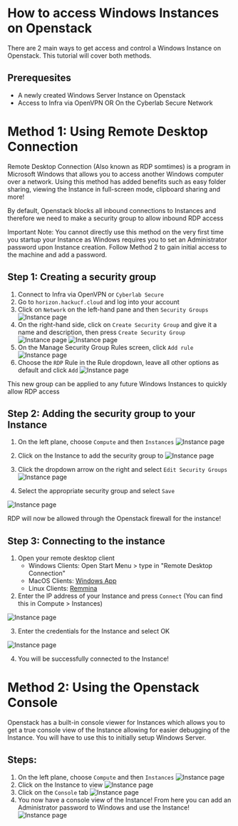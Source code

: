 # How to access Windows Instances on Openstack #

There are 2 main ways to get access and control a Windows Instance on Openstack. This tutorial will cover both methods.

## Prerequesites ## 

* A newly created Windows Server Instance on Openstack
* Access to Infra via OpenVPN OR On the Cyberlab Secure Network

# Method 1: Using Remote Desktop Connection

Remote Desktop Connection (Also known as RDP somtimes) is a program in Microsoft Windows that allows you to access another Windows computer over a network. Using this method has added benefits such as easy folder sharing, viewing the Instance in full-screen mode, clipboard sharing and more!

By default, Openstack blocks all inbound connections to Instances and therefore we need to make a security group to allow inbound RDP access

Important Note: You cannot directly use this method on the very first time you startup your Instance as Windows requires you to set an Administrator password upon Instance creation. Follow Method 2 to gain initial access to the machine and add a password.

## Step 1: Creating a security group
1. Connect to Infra via OpenVPN or `Cyberlab Secure`
2. Go to `horizon.hackucf.cloud` and log into your account
3. Click on `Network` on the left-hand pane and then `Security Groups` 
![Instance page](../img/win-guide/network_secgroup.png)
4. On the right-hand side, click on `Create Security Group` and give it a name and description, then press `Create Security Group`
![Instance page](../img/win-guide/creategroup.png)
![Instance page](../img/win-guide/creategroup2.png)
5. On the Manage Security Group Rules screen, click `Add rule`
![Instance page](../img/win-guide/addrule.png)
6. Choose the `RDP` Rule in the Rule dropdown, leave all other options as default and click `Add`
![Instance page](../img/win-guide/addrule2.png)

This new group can be applied to any future Windows Instances to quickly allow RDP access

## Step 2: Adding the security group to your Instance
1. On the left plane, choose `Compute` and then `Instances`
![Instance page](../img/win-guide/instancespage.png)


2. Click on the Instance to add the security group to
![Instance page](../img/win-guide/instancespage2.png)


3. Click the dropdown arrow on the right and select `Edit Security Groups`
![Instance page](../img/win-guide/editsecgroup.png)


4. Select the appropriate security group and select `Save`

![Instance page](../img/win-guide/choosesecgroup.png)


RDP will now be allowed through the Openstack firewall for the instance!

## Step 3: Connecting to the instance
1. Open your remote desktop client
    * Windows Clients: Open Start Menu > type in "Remote Desktop Connection"
    * MacOS Clients: [Windows App](https://apps.apple.com/us/app/microsoft-remote-desktop/id1295203466?mt=12)
    * Linux Clients: [Remmina](https://remmina.org/)
2. Enter the IP address of your Instance and press `Connect` (You can find this in Compute > Instances)

![Instance page](../img/win-guide/rdp.png)

3. Enter the credentials for the Instance and select OK

![Instance page](../img/win-guide/rdp2.png)

4. You will be successfully connected to the Instance!

# Method 2: Using the Openstack Console

Openstack has a built-in console viewer for Instances which allows you to get a true console view of the Instance allowing for easier debugging of the Instance. You will have to use this to initially setup Windows Server.

## Steps:
1. On the left plane, choose `Compute` and then `Instances`
![Instance page](../img/win-guide/instancespage.png)
2. Click on the Instance to view
![Instance page](../img/win-guide/instancespage2.png) 
3. Click on the `Console` tab
![Instance page](../img/win-guide/consoletab.png) 
4. You now have a console view of the Instance! From here you can add an Administrator password to Windows and use the Instance!
![Instance page](../img/win-guide/consoleview.png) 